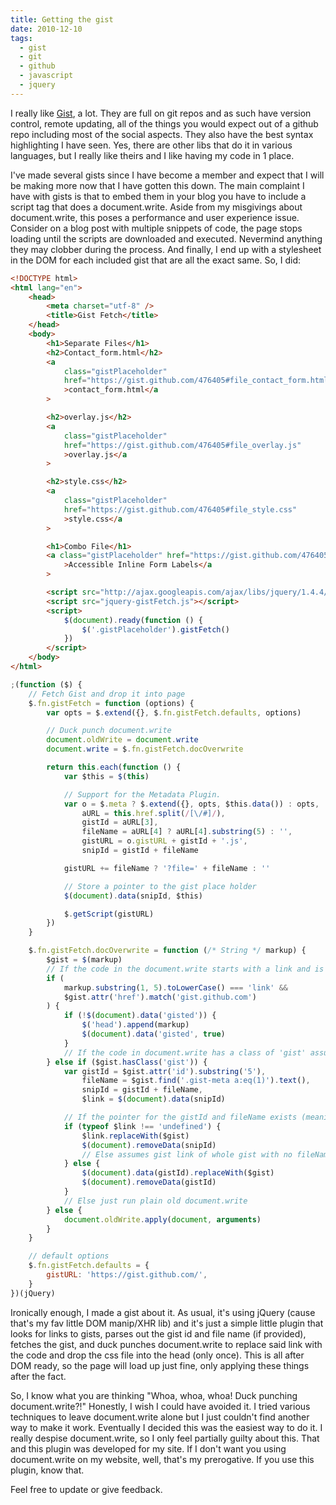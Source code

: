 ```yaml
---
title: Getting the gist
date: 2010-12-10
tags:
  - gist
  - git
  - github
  - javascript
  - jquery
---
```


I really like [Gist](https://gist.github.com/), a lot. They are full on git repos and as such have version control, remote updating, all of the things you would expect out of a github repo including most of the social aspects. They also have the best syntax highlighting I have seen. Yes, there are other libs that do it in various languages, but I really like theirs and I like having my code in 1 place.

I've made several gists since I have become a member and expect that I will be making more now that I have gotten this down. The main complaint I have with gists is that to embed them in your blog you have to include a script tag that does a document.write. Aside from my misgivings about document.write, this poses a performance and user experience issue. Consider on a blog post with multiple snippets of code, the page stops loading until the scripts are downloaded and executed. Nevermind anything they may clobber during the process. And finally, I end up with a stylesheet in the DOM for each included gist that are all the exact same. So, I did:

```html
<!DOCTYPE html>
<html lang="en">
	<head>
		<meta charset="utf-8" />
		<title>Gist Fetch</title>
	</head>
	<body>
		<h1>Separate Files</h1>
		<h2>Contact_form.html</h2>
		<a
			class="gistPlaceholder"
			href="https://gist.github.com/476405#file_contact_form.html"
			>contact_form.html</a
		>

		<h2>overlay.js</h2>
		<a
			class="gistPlaceholder"
			href="https://gist.github.com/476405#file_overlay.js"
			>overlay.js</a
		>

		<h2>style.css</h2>
		<a
			class="gistPlaceholder"
			href="https://gist.github.com/476405#file_style.css"
			>style.css</a
		>

		<h1>Combo File</h1>
		<a class="gistPlaceholder" href="https://gist.github.com/476405"
			>Accessible Inline Form Labels</a
		>

		<script src="http://ajax.googleapis.com/ajax/libs/jquery/1.4.4/jquery.min.js"></script>
		<script src="jquery-gistFetch.js"></script>
		<script>
			$(document).ready(function () {
				$('.gistPlaceholder').gistFetch()
			})
		</script>
	</body>
</html>
```

```js
;(function ($) {
	// Fetch Gist and drop it into page
	$.fn.gistFetch = function (options) {
		var opts = $.extend({}, $.fn.gistFetch.defaults, options)

		// Duck punch document.write
		document.oldWrite = document.write
		document.write = $.fn.gistFetch.docOverwrite

		return this.each(function () {
			var $this = $(this)

			// Support for the Metadata Plugin.
			var o = $.meta ? $.extend({}, opts, $this.data()) : opts,
				aURL = this.href.split(/[\/#]/),
				gistId = aURL[3],
				fileName = aURL[4] ? aURL[4].substring(5) : '',
				gistURL = o.gistURL + gistId + '.js',
				snipId = gistId + fileName

			gistURL += fileName ? '?file=' + fileName : ''

			// Store a pointer to the gist place holder
			$(document).data(snipId, $this)

			$.getScript(gistURL)
		})
	}

	$.fn.gistFetch.docOverwrite = function (/* String */ markup) {
		$gist = $(markup)
		// If the code in the document.write starts with a link and is from gist.github.com
		if (
			markup.substring(1, 5).toLowerCase() === 'link' &&
			$gist.attr('href').match('gist.github.com')
		) {
			if (!$(document).data('gisted')) {
				$('head').append(markup)
				$(document).data('gisted', true)
			}
			// If the code in document.write has a class of 'gist' assume it's a gist
		} else if ($gist.hasClass('gist')) {
			var gistId = $gist.attr('id').substring('5'),
				fileName = $gist.find('.gist-meta a:eq(1)').text(),
				snipId = gistId + fileName,
				$link = $(document).data(snipId)

			// If the pointer for the gistId and fileName exists (meaning file specfic gist)
			if (typeof $link !== 'undefined') {
				$link.replaceWith($gist)
				$(document).removeData(snipId)
				// Else assumes gist link of whole gist with no fileName specified
			} else {
				$(document).data(gistId).replaceWith($gist)
				$(document).removeData(gistId)
			}
			// Else just run plain old document.write
		} else {
			document.oldWrite.apply(document, arguments)
		}
	}

	// default options
	$.fn.gistFetch.defaults = {
		gistURL: 'https://gist.github.com/',
	}
})(jQuery)
```

Ironically enough, I made a gist about it. As usual, it's using jQuery (cause that's my fav little DOM manip/XHR lib) and it's just a simple little plugin that looks for links to gists, parses out the gist id and file name (if provided), fetches the gist, and duck punches document.write to replace said link with the code and drop the css file into the head (only once). This is all after DOM ready, so the page will load up just fine, only applying these things after the fact.

So, I know what you are thinking "Whoa, whoa, whoa! Duck punching document.write?!" Honestly, I wish I could have avoided it. I tried various techniques to leave document.write alone but I just couldn't find another way to make it work. Eventually I decided this was the easiest way to do it. I really despise document.write, so I only feel partially guilty about this. That and this plugin was developed for my site. If I don't want you using document.write on my website, well, that's my prerogative. If you use this plugin, know that.

Feel free to update or give feedback.
